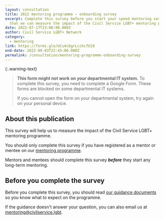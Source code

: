 ```yaml
---
layout: consultation
title: 2022 mentoring programme – onboarding survey
excerpt: Complete this survey before you start your speed mentoring sessions so
  that we can measure the impact of the Civil Service LGBT+ mentoring programme.
date: 2022-07-17T23:00:00.000Z
author: Civil Service LGBT+ Network
category:
  - mentoring
link: https://forms.gle/UCu4cbgrLcchcfU19
end-date: 2022-09-03T22:45:00.000Z
permalink: /consultation/mentoring-programme-onboarding-survey
---
```


{:.warning-text}
> **This form might not work on your departmental IT system.** To complete this survey, you need to complete a Google Form. These forms are blocked on some departmental IT systems.
>
> If you cannot open the form on your departmental system, try again on your personal device.

## About this publication

This survey will help us to measure the impact of the Civil Service LGBT+ mentoring programme.

You should only complete this survey if you have registered as a mentor or mentee on our [mentoring programme](/mentoring).

Mentors and mentees should complete this survey **_before_** they start any long-term mentoring.

## Before you complete the survey

Before you complete this survey, you should read [our guidance documents](https://www.civilservice.lgbt/publication/about-our-mentoring-programme) so you know what to expect on the programme.

If the guidance doesn't answer your question, you can also email us at [mentoring@civilservice.lgbt](mailto:mentoring@civilservice.lgbt).

